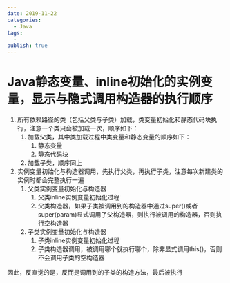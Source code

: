 ```yaml
---
date: 2019-11-22
categories:
  - Java
tags:
  - 
publish: true
---
```


# Java静态变量、inline初始化的实例变量，显示与隐式调用构造器的执行顺序

1. 所有依赖路径的类（包括父类与子类）加载，类变量初始化和静态代码块执行，注意一个类只会被加载一次，顺序如下：
    1. 加载父类，其中类加载过程中类变量和静态变量的顺序如下：
        1. 静态变量
        2. 静态代码块
    2. 加载子类，顺序同上
2. 实例变量初始化与构造器调用，先执行父类，再执行子类，注意每次新建类的实例时都会完整执行一遍
    1. 父类实例变量初始化与构造器
        1. 父类inline实例变量初始化过程
        2. 父类构造器，如果子类被调用到的构造器中通过super()或者super(param)显式调用了父构造器，则执行被调用的构造器，否则执行空构造器
    2. 子类实例变量初始化与构造器
        1. 子类inline实例变量初始化过程
        2. 子类构造器调用，被调用哪个就执行哪个，除非显式调用this()，否则不会调用子类的空构造器

因此，反直觉的是，反而是调用到的子类的构造方法，最后被执行
